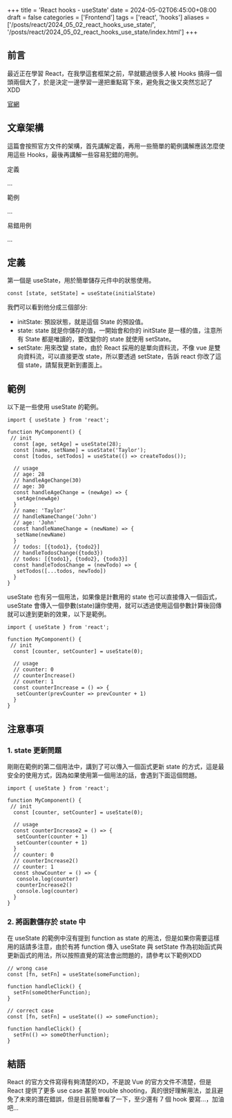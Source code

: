 +++
title = 'React hooks - useState'
date = 2024-05-02T06:45:00+08:00
draft = false
categories = ['Frontend']
tags = ['react', 'hooks']
aliases = ['/posts/react/2024_05_02_react_hooks_use_state/', '/posts/react/2024_05_02_react_hooks_use_state/index.html']
+++

## 前言

最近正在學習 React，在我學這套框架之前，早就聽過很多人被 Hooks 搞得一個頭兩個大了，於是決定一邊學習一邊把重點寫下來，避免我之後又突然忘記了 XDD

[官網](https://react.dev/reference/react/useState)

## 文章架構

這篇會按照官方文件的架構，首先講解定義，再用一些簡單的範例講解應該怎麼使用這些 Hooks，最後再講解一些容易犯錯的用例。

定義

…

範例

…

易錯用例

…

## 定義

第一個是 useState，用於簡單儲存元件中的狀態使用。

```tsx
const [state, setState] = useState(initialState)
```

我們可以看到他分成三個部分:

- initState: 預設狀態，就是這個 State 的預設值。
- state: state 就是你儲存的值，一開始會和你的 initState 是一樣的值，注意所有 State 都是唯讀的，要改變你的 state 就使用 setState。
- setState: 用來改變 state，由於 React 採用的是單向資料流，不像 vue 是雙向資料流，可以直接更改 state，所以要透過 setState，告訴 react 你改了這個 state，請幫我更新到畫面上。

## 範例

以下是一些使用 useState 的範例。

```tsx
import { useState } from 'react';

function MyComponent() {
 // init
  const [age, setAge] = useState(28);
  const [name, setName] = useState('Taylor');
  const [todos, setTodos] = useState(() => createTodos());
  
  // usage
  // age: 28
  // handleAgeChange(30)
  // age: 30
  const handleAgeChange = (newAge) => {
   setAge(newAge)
  }
  // name: 'Taylor'
  // handleNameChange('John')
  // age: 'John'
  const handleNameChange = (newName) => {
   setName(newName)
  }
  // todos: [{todo1}, {todo2}]
  // handleTodosChange({todo3})
  // todos: [{todo1}, {todo2}, {todo3}]
  const handleTodosChange = (newTodo) => {
   setTodos([...todos, newTodo])
  }
}
```

useState 也有另一個用法，如果像是計數用的 state 也可以直接傳入一個函式， useState 會傳入一個參數(state)讓你使用，就可以透過使用這個參數計算後回傳就可以達到更新的效果，以下是範例。

```tsx
import { useState } from 'react';

function MyComponent() {
 // init
  const [counter, setCounter] = useState(0);
  
  // usage
  // counter: 0
  // counterIncrease()
  // counter: 1
  const counterIncrease = () => {
   setCounter(prevCounter => prevCounter + 1)
  }
}
```

## 注意事項

### 1. state 更新問題

剛剛在範例的第二個用法中，講到了可以傳入一個函式更新 state 的方式，這是最安全的使用方式，因為如果使用第一個用法的話，會遇到下面這個問題。

```tsx
import { useState } from 'react';

function MyComponent() {
 // init
  const [counter, setCounter] = useState(0);
  
  // usage
  const counterIncrease2 = () => {
   setCounter(counter + 1)
   setCounter(counter + 1)
  }
  // counter: 0
  // counterIncrease2()
  // counter: 1
  const showCounter = () => {
   console.log(counter)
   counterIncrease2()
   console.log(counter)
  }
}
```

### 2. 將函數儲存於 state 中

在 useState 的範例中沒有提到 function as state 的用法，但是如果你需要這樣用的話請多注意，由於有將 function 傳入 useState 與 setState 作為初始函式與更新函式的用法，所以按照直覺的寫法會出問題的，請參考以下範例XDD

```tsx
// wrong case
const [fn, setFn] = useState(someFunction);

function handleClick() {
  setFn(someOtherFunction);
}

// correct case
const [fn, setFn] = useState(() => someFunction);

function handleClick() {
  setFn(() => someOtherFunction);
}
```

## 結語

 React 的官方文件寫得有夠清楚的XD，不是說 Vue 的官方文件不清楚，但是 React 提供了更多 use case 甚至 trouble shooting，真的很好理解用法，並且避免了未來的潛在錯誤，但是目前簡單看了一下，至少還有 7 個 hook 要寫…，加油吧…
